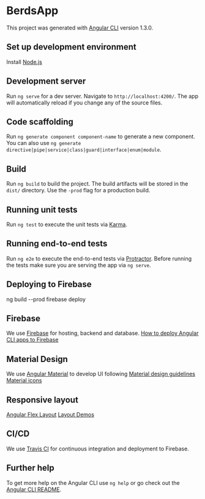 # BerdsApp

This project was generated with [Angular CLI](https://github.com/angular/angular-cli) version 1.3.0.

## Set up development environment

Install [Node.js](https://nodejs.org/en/)


## Development server

Run `ng serve` for a dev server. Navigate to `http://localhost:4200/`. The app will automatically reload if you change any of the source files.

## Code scaffolding

Run `ng generate component component-name` to generate a new component. You can also use `ng generate directive|pipe|service|class|guard|interface|enum|module`.

## Build

Run `ng build` to build the project. The build artifacts will be stored in the `dist/` directory. Use the `-prod` flag for a production build.

## Running unit tests

Run `ng test` to execute the unit tests via [Karma](https://karma-runner.github.io).

## Running end-to-end tests

Run `ng e2e` to execute the end-to-end tests via [Protractor](http://www.protractortest.org/).
Before running the tests make sure you are serving the app via `ng serve`.

## Deploying to Firebase
ng build --prod
firebase deploy

## Firebase
We use [Firebase](https://firebase.google.com) for hosting, backend and database.
[How to deploy Angular CLI apps to Firebase](https://coryrylan.com/blog/deploy-angular-cli-apps-to-firebase)

## Material Design
We use [Angular Material](https://material.angular.io) to develop UI following [Material design guidelines](https://material.io/guidelines)
[Material icons](https://material.io/icons)

## Responsive layout
[Angular Flex Layout](https://github.com/angular/flex-layout)
[Layout Demos](https://tburleson-layouts-demos.firebaseapp.com/#/docs)

## CI/CD
We use [Travis CI](https://travis-ci.org) for continuous integration and deployment to Firebase.

## Further help

To get more help on the Angular CLI use `ng help` or go check out the [Angular CLI README](https://github.com/angular/angular-cli/blob/master/README.md).
